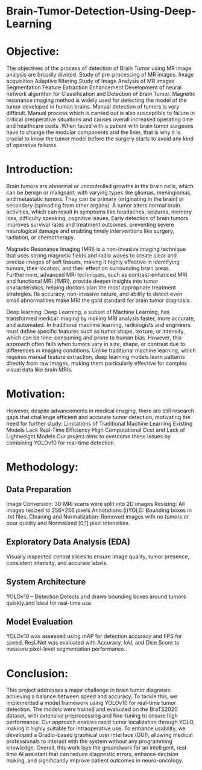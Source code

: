 # Brain-Tumor-Detection-Using-Deep-Learning

# Objective:

The objectives of the process of detection of Brain Tumor using MR image analysis are broadly divided. Study of pre-processing of MR images. Image acquisition Adaptive filtering Study of Image Analysis of MR images Segmentation Feature Extraction Enhancement Development of neural network algorithm for Classification and Detection of Brain Tumor. Magnetic resonance imaging method is widely used for detecting the model of the tumor developed in human brains. Manual detection of tumors is very difficult. Manual process which is carried out is also susceptible to failure in critical preoperative situations and causes overall increased operating time and healthcare costs .When faced with a patient with brain tumor surgeons have to change the modular components and the liner, that is why it is crucial to know the tumor model before the surgery starts to avoid any kind of operative failures.

# Introduction:

Brain tumors are abnormal or uncontrolled growths in the brain cells, which can be benign or malignant, with varying types like gliomas, meningiomas, and metastatic tumors. They can be primary (originating in the brain) or secondary (spreading from other organs). A tumor alters normal brain activities, which can result in symptoms like headaches, seizures, memory loss, difficulty speaking, cognitive issues. Early detection of brain tumors improves survival rates and treatment outcomes, preventing severe neurological damage and enabling timely interventions like surgery, radiation, or chemotherapy.

Magnetic Resonance Imaging (MRI) is a non-invasive imaging technique that uses strong magnetic fields and radio waves to create clear and precise images of soft tissues, making it highly effective in identifying tumors, their location, and their effect on surrounding brain areas.
Furthermore, advanced MRI techniques, such as contrast-enhanced MRI and functional MRI (fMRI), provide deeper insights into tumor characteristics, helping doctors plan the most appropriate treatment strategies. Its accuracy, non-invasive nature, and ability to detect even small abnormalities make MRI the gold standard for brain tumor diagnosis.

Deep learning, Deep Learning, a subset of Machine Learning, has transformed medical imaging by making MRI analysis faster, more accurate, and automated. In traditional machine learning, radiologists and engineers must define specific features such as tumor shape, texture, or intensity, which can be time-consuming and prone to human bias. However, this approach often fails when tumors vary in size, shape, or contrast due to differences in imaging conditions.
Unlike traditional machine learning, which requires manual feature extraction, deep learning models learn patterns directly from raw images, making them particularly effective for complex visual data like brain MRIs.

# Motivation:

However, despite advancements in medical imaging, there are still research gaps that challenge efficient and accurate tumor detection, motivating the need for further study:
Limitations of Traditional Machine Learning
Existing Models Lack Real-Time Efficiency
High Computational Cost and Lack of Lightweight Models
Our project aims to overcome these issues by combining YOLOv10 for real-time detection.

# Methodology:

## Data Preparation
Image Conversion: 3D MRI scans were split into 2D images
Resizing: All images resized to 256×256 pixels 
Annotations:(i)YOLO: Bounding boxes in .txt files.
Cleaning and Normalization: Removed images with no tumors or poor quality and Normalized [0,1] pixel intensities.

## Exploratory Data Analysis (EDA)
Visually inspected central slices to ensure image quality, tumor presence, consistent intensity, and accurate labels.

## System Architecture
YOLOv10 – Detection
Detects and draws bounding boxes around tumors quickly.and Ideal for real-time use 

## Model Evaluation
YOLOv10 was assessed using mAP for detection accuracy and FPS for speed. 
ResUNet was evaluated with Accuracy, IoU, and Dice Score to measure pixel-level segmentation performance..

# Conclusion:

This project addresses a major challenge in brain tumor diagnosis: achieving a balance between speed and accuracy. To tackle this, we implemented a model framework using YOLOv10 for real-time tumor detection. The models were trained and evaluated on the BraTS2020 dataset, with extensive preprocessing and fine-tuning to ensure high performance. Our approach enables rapid tumor localization through YOLO, making it highly suitable for intraoperative use. To enhance usability, we developed a Gradio-based graphical user interface (GUI), allowing medical professionals to interact with the system without any programming knowledge. Overall, this work lays the groundwork for an intelligent, real-time AI assistant that can reduce diagnostic errors, enhance decision making, and significantly improve patient outcomes in neuro-oncology.

